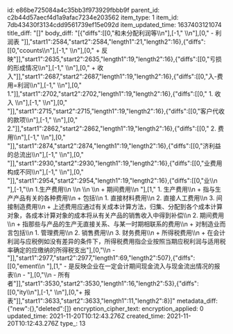 id: e86be725084a4c35bb3f973929fbbb9f
parent_id: c2b44d57aecf4d1a9afac7234e203562
item_type: 1
item_id: 7db43430f3134cdd9561739ef15e092d
item_updated_time: 1637403121074
title_diff: "[]"
body_diff: "[{\"diffs\":[[0,\"和未分配利润等\\\n\"],[-1,\"    \\\n\"],[0,\"  - 利润表 \"]],\"start1\":2584,\"start2\":2584,\"length1\":21,\"length2\":16},{\"diffs\":[[0,\"ccounts\\\n\"],[-1,\"  \\\n\"],[0,\"    + 反映\"]],\"start1\":2635,\"start2\":2635,\"length1\":19,\"length2\":16},{\"diffs\":[[0,\"亏损的形成情况\\\n\"],[-1,\"  \\\n\"],[0,\"    + 收入\"]],\"start1\":2687,\"start2\":2687,\"length1\":19,\"length2\":16},{\"diffs\":[[0,\"入-费用=利润\\\n\"],[-1,\"  \\\n\"],[0,\"      1.\"]],\"start1\":2702,\"start2\":2702,\"length1\":19,\"length2\":16},{\"diffs\":[[0,\" 1. 收入 \\\n\"],[-1,\"  \\\n\"],[0,\"        \"]],\"start1\":2715,\"start2\":2715,\"length1\":19,\"length2\":16},{\"diffs\":[[0,\"客户代收的款项\\\n\"],[-1,\"  \\\n\"],[0,\"      2.\"]],\"start1\":2862,\"start2\":2862,\"length1\":19,\"length2\":16},{\"diffs\":[[0,\"  2. 费用\\\n\"],[-1,\"  \\\n\"],[0,\"        \"]],\"start1\":2874,\"start2\":2874,\"length1\":19,\"length2\":16},{\"diffs\":[[0,\"济利益的总流出\\\n\"],[-1,\"  \\\n\"],[0,\"        \"]],\"start1\":2930,\"start2\":2930,\"length1\":19,\"length2\":16},{\"diffs\":[[0,\"业费用构成不同\\\n\"],[-1,\"  \\\n\"],[0,\"        \"]],\"start1\":2954,\"start2\":2954,\"length1\":19,\"length2\":16},{\"diffs\":[[0,\"业\\\n  \"],[-1,\"\\\n             1.生产费用\\\n  \\\n             \\\n  \\\n           + 期间费用\\\n  \"],[1,\"           1. 生产费用\\\n                + 指与生产产品有关的各种费用\\\n                + 包括\\\n                  1. 直接材料费用\\\n                  2. 直接人工费用\\\n                  3. 间接制造费用\\\n                + 上述费用应通过有关成本计算方法，归集、分配到各个成本计算对象，各成本计算对象的成本将从有关产品的销售收入中得到补偿\\\n             2. 期间费用\\\n                + 指那些与产品的生产无直接关系、与某一时期相联系的费用\\\n                + 对制造业而言包括\\\n                  1. 管理费用\\\n                  2. 销售费用\\\n                  3. 财务费用\\\n                + 所得税费用\\\n                  + 在会计利润与应税例如没有差异的条件下，所得税费用指企业按照当期应税利润与适用税率确定的应缴纳的所得税支出\"],[0,\"\\\n  -\"]],\"start1\":2977,\"start2\":2977,\"length1\":69,\"length2\":507},{\"diffs\":[[0,\"ement\\\n  \"],[1,\"  - 是反映企业在一定会计期间现金流入与现金流出情况的报表\\\n    - \"],[0,\"\\\n  - 所有者\"]],\"start1\":3530,\"start2\":3530,\"length1\":16,\"length2\":53},{\"diffs\":[[0,\"ity\\\n\"],[-1,\"  \\\n\"],[0,\"+ 报表\"]],\"start1\":3633,\"start2\":3633,\"length1\":11,\"length2\":8}]"
metadata_diff: {"new":{},"deleted":[]}
encryption_cipher_text: 
encryption_applied: 0
updated_time: 2021-11-20T10:12:43.276Z
created_time: 2021-11-20T10:12:43.276Z
type_: 13